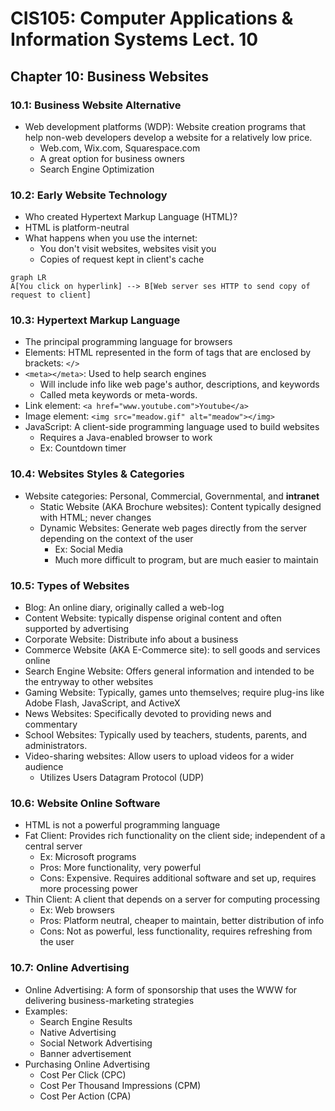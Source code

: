 # CIS105: Computer Applications & Information Systems Lect. 10

## Chapter 10: Business Websites

### 10.1: Business Website Alternative

-   Web development platforms (WDP): Website creation programs that help non-web developers develop a website for a relatively low price.
    -   Web.com, Wix.com, Squarespace.com
    -   A great option for business owners
    -   Search Engine Optimization

### 10.2: Early Website Technology

-   Who created Hypertext Markup Language (HTML)?
-   HTML is platform-neutral
-   What happens when you use the internet:
    -   You don't visit websites, websites visit you
    -   Copies of request kept in client's cache

```mermaid
graph LR
A[You click on hyperlink] --> B[Web server ses HTTP to send copy of request to client]
```

### 10.3: Hypertext Markup Language

-   The principal programming language for browsers
-   Elements: HTML represented in the form of tags that are enclosed by brackets: `</>`
-   `<meta></meta>`: Used to help search engines
    -   Will include info like web page's author, descriptions, and keywords
    -   Called meta keywords or meta-words.
-   Link element: `<a href="www.youtube.com">Youtube</a>`
-   Image element: `<img src="meadow.gif" alt="meadow"></img>`
-   JavaScript: A client-side programming language used to build websites
    -   Requires a Java-enabled browser to work
    -   Ex: Countdown timer

### 10.4: Websites Styles & Categories

-   Website categories: Personal, Commercial, Governmental, and **intranet**
    -   Static Website (AKA Brochure websites): Content typically designed with HTML; never changes
    -   Dynamic Websites: Generate web pages directly from the server depending on the context of the user
        -   Ex: Social Media
        -   Much more difficult to program, but are much easier to maintain

### 10.5: Types of Websites

-   Blog: An online diary, originally called a web-log
-   Content Website: typically dispense original content and often supported by advertising
-   Corporate Website: Distribute info about a business
-   Commerce Website (AKA E-Commerce site): to sell goods and services online
-   Search Engine Website: Offers general information and intended to be the entryway to other websites
-   Gaming Website: Typically, games unto themselves; require plug-ins like Adobe Flash, JavaScript, and ActiveX
-   News Websites: Specifically devoted to providing news and commentary
-   School Websites: Typically used by teachers, students, parents, and administrators.
-   Video-sharing websites: Allow users to upload videos for a wider audience
    -   Utilizes Users Datagram Protocol (UDP)

### 10.6: Website Online Software

-   HTML is not a powerful programming language
-   Fat Client: Provides rich functionality on the client side; independent of a central server
    -   Ex: Microsoft programs
    -   Pros: More functionality, very powerful
    -   Cons: Expensive. Requires additional software and set up, requires more processing power
-   Thin Client: A client that depends on a server for computing processing
    -   Ex: Web browsers
    -   Pros: Platform neutral, cheaper to maintain, better distribution of info
    -   Cons: Not as powerful, less functionality, requires refreshing from the user

### 10.7: Online Advertising

-   Online Advertising: A form of sponsorship that uses the WWW for delivering business-marketing strategies
-   Examples:
    -   Search Engine Results
    -   Native Advertising
    -   Social Network Advertising
    -   Banner advertisement
-   Purchasing Online Advertising
    -   Cost Per Click (CPC)
    -   Cost Per Thousand Impressions (CPM)
    -   Cost Per Action (CPA)

